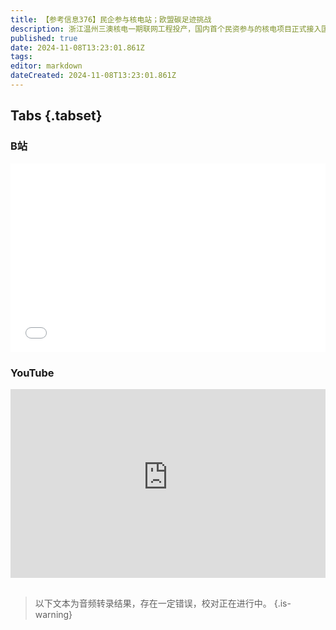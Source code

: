 ```yaml
---
title: 【参考信息376】民企参与核电站；欧盟碳足迹挑战
description: 浙江温州三澳核电一期联网工程投产，国内首个民资参与的核电项目正式接入国家电网。8月核准的5个核电项目也都引入民资，参股比例提高到10%。钢铁过剩也是老大难问题，工信部就《钢铁行业规范条件》修订征求意见，和之前倒逼光伏去产能的做法类似。中欧围绕电动汽车的贸易摩擦边打边谈，但相对于汽车加关税，欧盟的碳足迹要求对电池出口更致命，需要国内加快应对。宁德时代希望绕开大电网搞“电力直连”，电网当然是抵制的。
published: true
date: 2024-11-08T13:23:01.861Z
tags: 
editor: markdown
dateCreated: 2024-11-08T13:23:01.861Z
---
```


## Tabs {.tabset}
### B站
<div style="position: relative; padding: 30% 45%;">
<iframe style="position: absolute; width: 100%; height: 100%; left: 0; top: 0;" src="//player.bilibili.com/player.html?&bvid=BV1zXDoYhE6t&page=1&as_wide=1&high_quality=1&danmaku=1&autoplay=0" scrolling="no" border="0" frameborder="no" framespacing="0" allowfullscreen="true"></iframe>
</div>

### YouTube
<div style="position: relative; padding: 30% 45%;">
<iframe style="position: absolute; top: 0; left: 0; width: 100%; height: 100%;" src="https://www.youtube-nocookie.com/embed/YouTubeVID" title="YouTube video player" frameborder="0" allow="accelerometer; autoplay; clipboard-write; encrypted-media; gyroscope; picture-in-picture" allowfullscreen></iframe>
</div>

## 

> 以下文本为音频转录结果，存在一定错误，校对正在进行中。
{.is-warning}
